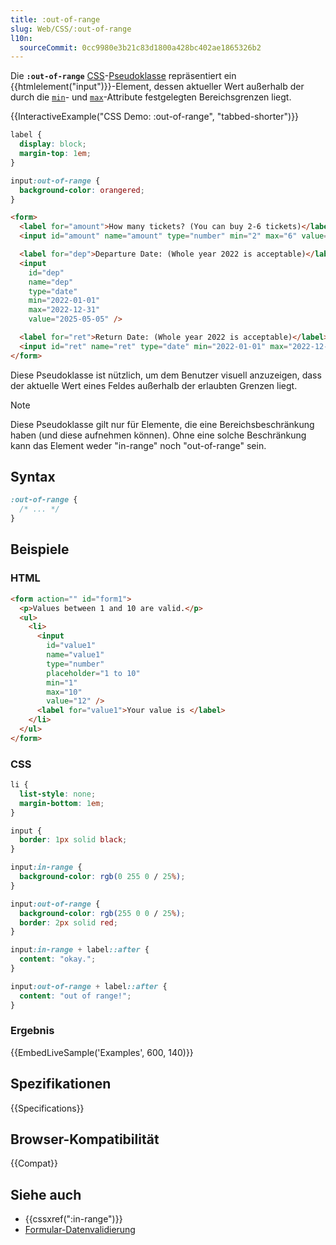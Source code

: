 ```yaml
---
title: :out-of-range
slug: Web/CSS/:out-of-range
l10n:
  sourceCommit: 0cc9980e3b21c83d1800a428bc402ae1865326b2
---
```


Die **`:out-of-range`** [CSS](/de/docs/Web/CSS)-[Pseudoklasse](/de/docs/Web/CSS/Pseudo-classes) repräsentiert ein {{htmlelement("input")}}-Element, dessen aktueller Wert außerhalb der durch die [`min`](/de/docs/Web/HTML/Reference/Elements/input#min)- und [`max`](/de/docs/Web/HTML/Reference/Elements/input#max)-Attribute festgelegten Bereichsgrenzen liegt.

{{InteractiveExample("CSS Demo: :out-of-range", "tabbed-shorter")}}

```css interactive-example
label {
  display: block;
  margin-top: 1em;
}

input:out-of-range {
  background-color: orangered;
}
```

```html interactive-example
<form>
  <label for="amount">How many tickets? (You can buy 2-6 tickets)</label>
  <input id="amount" name="amount" type="number" min="2" max="6" value="4" />

  <label for="dep">Departure Date: (Whole year 2022 is acceptable)</label>
  <input
    id="dep"
    name="dep"
    type="date"
    min="2022-01-01"
    max="2022-12-31"
    value="2025-05-05" />

  <label for="ret">Return Date: (Whole year 2022 is acceptable)</label>
  <input id="ret" name="ret" type="date" min="2022-01-01" max="2022-12-31" />
</form>
```

Diese Pseudoklasse ist nützlich, um dem Benutzer visuell anzuzeigen, dass der aktuelle Wert eines Feldes außerhalb der erlaubten Grenzen liegt.

> [!NOTE]
> Diese Pseudoklasse gilt nur für Elemente, die eine Bereichsbeschränkung haben (und diese aufnehmen können). Ohne eine solche Beschränkung kann das Element weder "in-range" noch "out-of-range" sein.

## Syntax

```css
:out-of-range {
  /* ... */
}
```

## Beispiele

### HTML

```html
<form action="" id="form1">
  <p>Values between 1 and 10 are valid.</p>
  <ul>
    <li>
      <input
        id="value1"
        name="value1"
        type="number"
        placeholder="1 to 10"
        min="1"
        max="10"
        value="12" />
      <label for="value1">Your value is </label>
    </li>
  </ul>
</form>
```

### CSS

```css
li {
  list-style: none;
  margin-bottom: 1em;
}

input {
  border: 1px solid black;
}

input:in-range {
  background-color: rgb(0 255 0 / 25%);
}

input:out-of-range {
  background-color: rgb(255 0 0 / 25%);
  border: 2px solid red;
}

input:in-range + label::after {
  content: "okay.";
}

input:out-of-range + label::after {
  content: "out of range!";
}
```

### Ergebnis

{{EmbedLiveSample('Examples', 600, 140)}}

## Spezifikationen

{{Specifications}}

## Browser-Kompatibilität

{{Compat}}

## Siehe auch

- {{cssxref(":in-range")}}
- [Formular-Datenvalidierung](/de/docs/Learn_web_development/Extensions/Forms/Form_validation)
